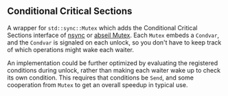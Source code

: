 ## Conditional Critical Sections

A wrapper for `std::sync::Mutex` which adds the Conditional Critical Sections
interface of [nsync](https://github.com/google/nsync) or
[abseil Mutex](https://abseil.io/docs/cpp/guides/synchronization#conditional-critical-sections).
Each `Mutex` embeds a `Condvar`, and the `Condvar` is signaled on each unlock,
so you don't have to keep track of which operations might wake each waiter.

An implementation could be further optimized by evaluating the registered
conditions during unlock, rather than making each waiter wake up to check its
own condition.  This requires that conditions be `Send`, and some cooperation
from `Mutex` to get an overall speedup in typical use.
